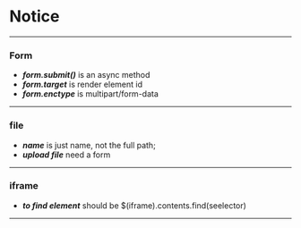 <!--
 * @Descripttion: 
 * @version: 
 * @Author: fuanlei
 * @Date: 2019-10-17 17:31:26
 * @LastEditors: fuanlei
 * @LastEditTime: 2019-10-17 17:38:21
 -->
#  Notice
----
### Form
- ***form.submit()*** is an async method
- ***form.target*** is render element id
- ***form.enctype*** is  multipart/form-data
----
### file
- ***name*** is just name, not the full path;
- ***upload file*** need a form
----
### iframe
- ***to find element***  should be $(iframe).contents.find(seelector)
---